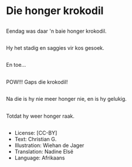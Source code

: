 # Die honger krokodil

##
Eendag was daar 'n
baie honger krokodil.

##
Hy het stadig en
saggies vir kos gesoek.

##
En toe...

##
POW!!!
Gaps die krokodil!

##
Na die is hy nie meer
honger nie, en is hy
gelukig.

##
Totdat hy weer honger
raak.

##
* License: [CC-BY]
* Text: Christian G.
* Illustration: Wiehan de Jager
* Translation: Nadine Elsë
* Language: Afrikaans

